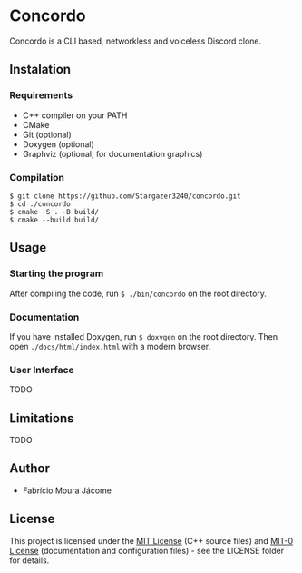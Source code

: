 <!--
SPDX-FileCopyrightText: 2023 Fabrício Moura Jácome

SPDX-License-Identifier: MIT-0
-->

# Concordo
Concordo is a CLI based, networkless and voiceless Discord clone.

## Instalation

### Requirements
- C++ compiler on your PATH
- CMake
- Git (optional)
- Doxygen (optional)
- Graphviz (optional, for documentation graphics)

### Compilation
```
$ git clone https://github.com/Stargazer3240/concordo.git
$ cd ./concordo
$ cmake -S . -B build/
$ cmake --build build/
```

## Usage
### Starting the program
After compiling the code, run `$ ./bin/concordo` on the root directory.

### Documentation
If you have installed Doxygen, run `$ doxygen` on the root directory. Then open
`./docs/html/index.html` with a modern browser.

### User Interface
TODO

## Limitations
TODO

## Author
- Fabrício Moura Jácome

## License
This project is licensed under the [MIT License](https://spdx.org/licenses/MIT.html) (C++ source files) and [MIT-0 License](https://spdx.org/licenses/MIT-0) (documentation and configuration files) - see the LICENSE folder for details.
